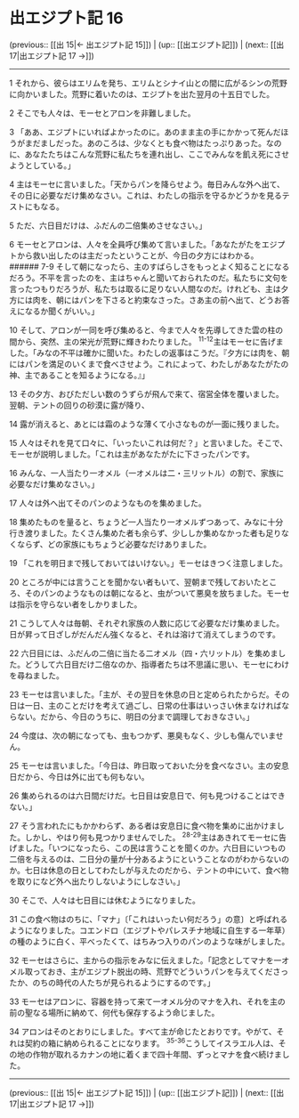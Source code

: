 # 出エジプト記 16

(previous:: [[出 15|← 出エジプト記 15]]) | (up:: [[出エジプト記]]) | (next:: [[出 17|出エジプト記 17 →]])

***




1 
それから、彼らはエリムを発ち、エリムとシナイ山との間に広がるシンの荒野に向かいました。荒野に着いたのは、エジプトを出た翌月の十五日でした。 



2 
そこでも人々は、モーセとアロンを非難しました。 



3 
「ああ、エジプトにいればよかったのに。あのまま主の手にかかって死んだほうがまだましだった。あのころは、少なくとも食べ物はたっぷりあった。なのに、あなたたちはこんな荒野に私たちを連れ出し、ここでみんなを飢え死にさせようとしている。」 



4 
主はモーセに言いました。「天からパンを降らせよう。毎日みんな外へ出て、その日に必要なだけ集めなさい。これは、わたしの指示を守るかどうかを見るテストにもなる。 



5 
ただ、六日目だけは、ふだんの二倍集めさせなさい。」 



6 
モーセとアロンは、人々を全員呼び集めて言いました。「あなたがたをエジプトから救い出したのは主だったということが、今日の夕方にはわかる。 ###### 7-9 そして朝になったら、主のすばらしさをもっとよく知ることになるだろう。不平を言ったのを、主はちゃんと聞いておられたのだ。私たちに文句を言ったつもりだろうが、私たちは取るに足りない人間なのだ。けれども、主は夕方には肉を、朝にはパンを下さると約束なさった。さあ主の前へ出て、どうお答えになるか聞くがいい。」 



10 
そして、アロンが一同を呼び集めると、今まで人々を先導してきた雲の柱の間から、突然、主の栄光が荒野に輝きわたりました。 <sup class="versenum">11-12</sup>主はモーセに告げました。「みなの不平は確かに聞いた。わたしの返事はこうだ。『夕方には肉を、朝にはパンを満足のいくまで食べさせよう。これによって、わたしがあなたがたの神、主であることを知るようになる。』」 



13 
その夕方、おびただしい数のうずらが飛んで来て、宿営全体を覆いました。翌朝、テントの回りの砂漠に露が降り、 



14 
露が消えると、あとには霜のような薄くて小さなものが一面に残りました。 



15 
人々はそれを見て口々に、「いったいこれは何だ？」と言いました。そこで、モーセが説明しました。「これは主があなたがたに下さったパンです。 



16 
みんな、一人当たり一オメル（一オメルは二・三リットル）の割で、家族に必要なだけ集めなさい。」 



17 
人々は外へ出てそのパンのようなものを集めました。 



18 
集めたものを量ると、ちょうど一人当たり一オメルずつあって、みなに十分行き渡りました。たくさん集めた者も余らず、少ししか集めなかった者も足りなくならず、どの家族にもちょうど必要なだけありました。 



19 
「これを明日まで残しておいてはいけない。」モーセはきつく注意しました。 



20 
ところが中には言うことを聞かない者もいて、翌朝まで残しておいたところ、そのパンのようなものは朝になると、虫がついて悪臭を放ちました。モーセは指示を守らない者をしかりました。 



21 
こうして人々は毎朝、それぞれ家族の人数に応じて必要なだけ集めました。日が昇って日ざしがだんだん強くなると、それは溶けて消えてしまうのです。 



22 
六日目には、ふだんの二倍に当たる二オメル（四・六リットル）を集めました。どうして六日目だけ二倍なのか、指導者たちは不思議に思い、モーセにわけを尋ねました。 



23 
モーセは言いました。「主が、その翌日を休息の日と定められたからだ。その日は一日、主のことだけを考えて過ごし、日常の仕事はいっさい休まなければならない。だから、今日のうちに、明日の分まで調理しておきなさい。」 



24 
今度は、次の朝になっても、虫もつかず、悪臭もなく、少しも傷んでいません。 



25 
モーセは言いました。「今日は、昨日取っておいた分を食べなさい。主の安息日だから、今日は外に出ても何もない。 



26 
集められるのは六日間だけだ。七日目は安息日で、何も見つけることはできない。」 



27 
そう言われたにもかかわらず、ある者は安息日に食べ物を集めに出かけました。しかし、やはり何も見つかりませんでした。 <sup class="versenum">28-29</sup>主はあきれてモーセに告げました。「いつになったら、この民は言うことを聞くのか。六日目にいつもの二倍を与えるのは、二日分の量が十分あるようにということなのがわからないのか。七日は休息の日としてわたしが与えたのだから、テントの中にいて、食べ物を取りになど外へ出たりしないようにしなさい。」 



30 
そこで、人々は七日目には休むようになりました。 



31 
この食べ物はのちに、「マナ」〔「これはいったい何だろう」の意〕と呼ばれるようになりました。コエンドロ（エジプトやパレスチナ地域に自生する一年草）の種のように白く、平べったくて、はちみつ入りのパンのような味がしました。 



32 
モーセはさらに、主からの指示をみなに伝えました。「記念としてマナを一オメル取っておき、主がエジプト脱出の時、荒野でどういうパンを与えてくださったか、のちの時代の人たちが見られるようにするのです。」 



33 
モーセはアロンに、容器を持って来て一オメル分のマナを入れ、それを主の前の聖なる場所に納めて、何代も保存するよう命じました。 



34 
アロンはそのとおりにしました。すべて主が命じたとおりです。やがて、それは契約の箱に納められることになります。 <sup class="versenum">35-36</sup>こうしてイスラエル人は、その地の作物が取れるカナンの地に着くまで四十年間、ずっとマナを食べ続けました。

***

(previous:: [[出 15|← 出エジプト記 15]]) | (up:: [[出エジプト記]]) | (next:: [[出 17|出エジプト記 17 →]])
